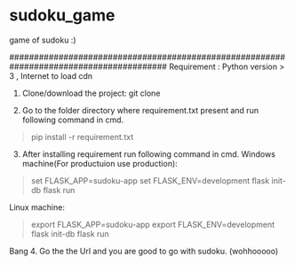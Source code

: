 # sudoku_game
game of sudoku :)


########################################################################################
Requirement : Python version > 3 , Internet to load cdn
1. Clone/download the project:
git clone 

2. Go to the folder directory where requirement.txt present and run following command in cmd.
> pip install -r requirement.txt

3. After installing requirement run following command in cmd.
Windows machine(For productuion use production):
> set FLASK_APP=sudoku-app
> set FLASK_ENV=development
> flask init-db
> flask run

Linux machine:
> export FLASK_APP=sudoku-app
> export FLASK_ENV=development
> flask init-db
> flask run

Bang
4. Go the the Url and you are good to go with sudoku. (wohhooooo)
